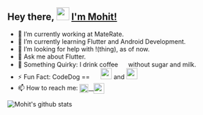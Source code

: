 ## Hey there, <img align="top-center" src="https://github.com/TheDudeThatCode/TheDudeThatCode/blob/master/Assets/Hi.gif" width="29px"> [I'm Mohit!](https://npminstalldeveloper.com)

<!-- <img src="https://github.com/TheDudeThatCode/TheDudeThatCode/blob/master/Assets/Hi.gif" width="29px"> -->
- 🔭 I’m currently working at MateRate. 
- 🌱 I’m currently learning Flutter and Android Development. 
- 🤔 I’m looking for help with !(thing), as of now. 
- 💬 Ask me about Flutter. 
- 🤨 Something Quirky: I drink coffee <img width="15px" src="https://cdn.jsdelivr.net/npm/simple-icons@3.13.0/icons/buymeacoffee.svg" /> without sugar and milk. 
- ⚡ Fun Fact: CodeDog == <img width="17px" src="https://user-images.githubusercontent.com/70198503/117622838-b67d3d00-b190-11eb-8268-d7bdce2512cd.png" /> <img width="25px" src="https://github.com/TheDudeThatCode/TheDudeThatCode/blob/master/Assets/Developer.gif" /> and  <img width="25px" src="https://user-images.githubusercontent.com/70198503/117622244-11626480-b190-11eb-918a-f74cc0b9b7f8.gif" />
- 📫 How to reach me: <a href="https://www.linkedin.com/in/mohit-jain0901/" target="_blank"> 
  <img align="center" width="20px" src="https://github.com/TheDudeThatCode/TheDudeThatCode/blob/master/Assets/Linkedin.svg"  /> &nbsp;
  <a href="https://npminstalldeveloper.com/#contact" target="_blank"><img align="center" width="24px" src="https://user-images.githubusercontent.com/70198503/120179787-a05f1b80-c228-11eb-801a-3f05a2bd1b6e.png" />
 </a>





 
 ![Mohit's github stats](https://github-readme-stats.vercel.app/api?username=codedog001&buefy&count_private=true&show_icons=true&theme=dark&hide_border=true&hide=stars,prs,issues,contribs)
<br />
